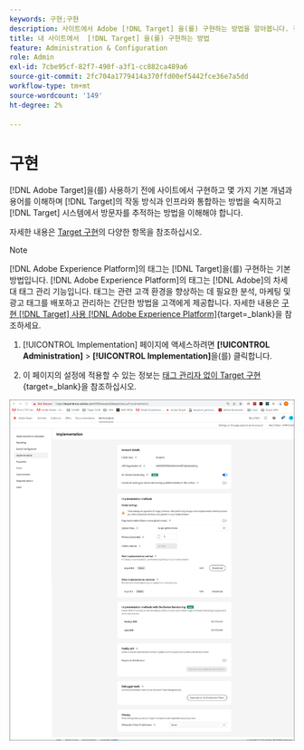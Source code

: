 ```yaml
---
keywords: 구현;구현
description: 사이트에서 Adobe [!DNL Target] 을(를) 구현하는 방법을 알아봅니다. 전역 설정, 구현 방법(AEP Web SDK 또는 at.js) 등을 설정합니다.
title: 내 사이트에서  [!DNL Target] 을(를) 구현하는 방법
feature: Administration & Configuration
role: Admin
exl-id: 7cbe95cf-82f7-490f-a3f1-cc882ca489a6
source-git-commit: 2fc704a1779414a370ffd00ef5442fce36e7a5dd
workflow-type: tm+mt
source-wordcount: '149'
ht-degree: 2%

---
```


# 구현

[!DNL Adobe Target]을(를) 사용하기 전에 사이트에서 구현하고 몇 가지 기본 개념과 용어를 이해하며 [!DNL Target]의 작동 방식과 인프라와 통합하는 방법을 숙지하고 [!DNL Target] 시스템에서 방문자를 추적하는 방법을 이해해야 합니다.

자세한 내용은 [Target 구현](/help/main/c-implementing-target/implementing-target.md)의 다양한 항목을 참조하십시오.

>[!NOTE]
>
>[!DNL Adobe Experience Platform]의 태그는 [!DNL Target]을(를) 구현하는 기본 방법입니다. [!DNL Adobe Experience Platform]의 태그는 [!DNL Adobe]의 차세대 태그 관리 기능입니다. 태그는 관련 고객 환경을 향상하는 데 필요한 분석, 마케팅 및 광고 태그를 배포하고 관리하는 간단한 방법을 고객에게 제공합니다. 자세한 내용은 [구현 [!DNL Target] 사용 [!DNL Adobe Experience Platform]](https://experienceleague.adobe.com/docs/target-dev/developer/client-side/at-js-implementation/deploy-at-js/implement-target-using-adobe-launch.html){target=_blank}을 참조하세요.

1. [!UICONTROL Implementation] 페이지에 액세스하려면 **[!UICONTROL Administration]** > **[!UICONTROL Implementation]**&#x200B;을(를) 클릭합니다.

1. 이 페이지의 설정에 적용할 수 있는 정보는 [태그 관리자 없이 Target 구현](https://experienceleague.adobe.com/docs/target-dev/developer/client-side/at-js-implementation/deploy-at-js/implement-target-without-a-tag-manager.html){target=_blank}을 참조하십시오.

![구현 페이지](/help/main/administrating-target/assets/implementation.png)

